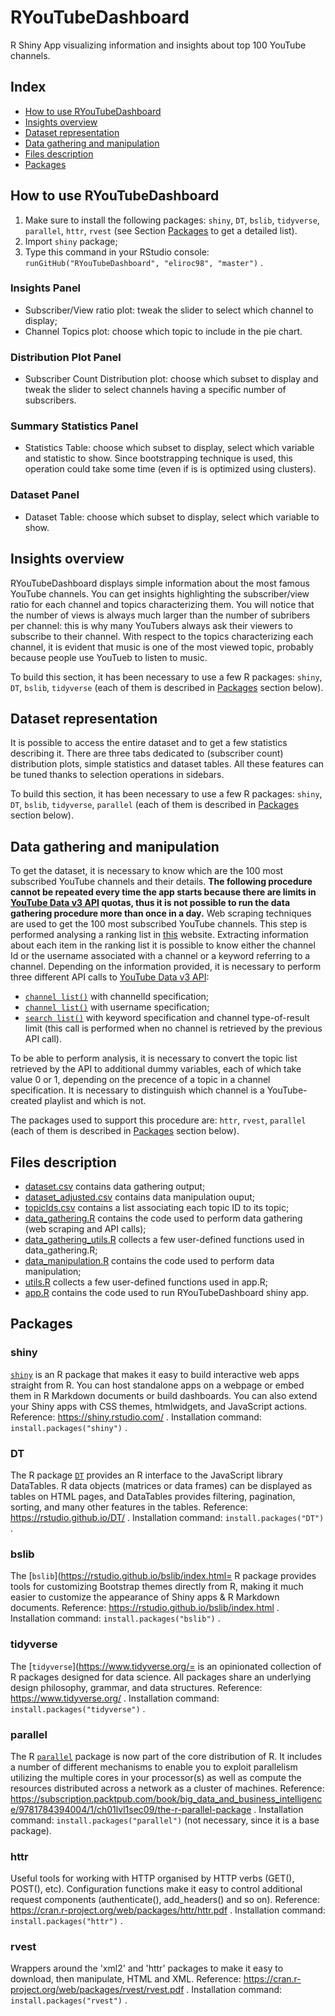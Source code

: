 # RYouTubeDashboard
R Shiny App visualizing information and insights about top 100 YouTube channels.

## Index
- [How to use RYouTubeDashboard](#How-to-use-RYouTubeDashboard)
- [Insights overview](#Insights-overview)
- [Dataset representation](#Dataset-representation)
- [Data gathering and manipulation](#Data-gathering-and-manipulation)
- [Files description](#Files-description)
- [Packages](#Packages)

## How to use RYouTubeDashboard

1. Make sure to install the following packages: `shiny`, `DT`, `bslib`, `tidyverse`, `parallel`, `httr`, `rvest` (see Section [Packages](#Packages) to get a detailed list).
3. Import `shiny` package;
4. Type this command in your RStudio console: `runGitHub("RYouTubeDashboard", "eliroc98", "master")` .

### Insights Panel
- Subscriber/View ratio plot: tweak the slider to select which channel to display;
- Channel Topics plot: choose which topic to include in the pie chart.

### Distribution Plot Panel
- Subscriber Count Distribution plot: choose which subset to display and tweak the slider to select channels having a specific number of subscribers.

### Summary Statistics Panel
- Statistics Table: choose which subset to display, select which variable and statistic to show. Since bootstrapping technique is used, this operation could take some time (even if is is optimized using clusters).

### Dataset Panel
- Dataset Table: choose which subset to display, select which variable to show.

## Insights overview
RYouTubeDashboard displays simple information about the most famous YouTube channels. 
You can get insights highlighting the subscriber/view ratio for each channel and topics characterizing them.
You will notice that the number of views is always much larger than the number of subribers per channel: this is why many YouTubers always ask their viewers to subscribe to their channel.
With respect to the topics characterizing each channel, it is evident that music is one of the most viewed topic, probably because people use YouTueb to listen to music.

To build this section, it has been necessary to use a few R packages: `shiny`, `DT`, `bslib`, `tidyverse` (each of them is described in [Packages](#Packages) section below).

## Dataset representation
It is possible to access the entire dataset and to get a few statistics describing it.
There are three tabs dedicated to (subscriber count) distribution plots, simple statistics and dataset tables. All these features can be tuned thanks to selection operations in sidebars.

To build this section, it has been necessary to use a few R packages: `shiny`, `DT`, `bslib`, `tidyverse`, `parallel` (each of them is described in [Packages](#Packages) section below).

## Data gathering and manipulation
To get the dataset, it is necessary to know which are the 100 most subscribed YouTube channels and their details.
**The following procedure cannot be repeated every time the app starts because there are limits in [YouTube Data v3 API](https://developers.google.com/youtube/v3) quotas, thus it is not possible to run the data gathering procedure more than once in a day.**
Web scraping techniques are used to get the 100 most subscribed YouTube channels. This step is performed analysing a ranking list in [this](https://socialblade.com/youtube/top/100/mostsubscribed) website.
Extracting information about each item in the ranking list it is possible to know either the channel Id or the username associated with a channel or a keyword referring to a channel. Depending on the information provided, it is necessary to perform three different API calls to [YouTube Data v3 API](https://developers.google.com/youtube/v3):
- [`channel list()`](https://developers.google.com/youtube/v3/docs/channels/list) with channelId specification;
- [`channel list()`](https://developers.google.com/youtube/v3/docs/channels/list) with username specification;
- [`search list()`](https://developers.google.com/youtube/v3/docs/search/list) with keyword specification and channel type-of-result limit (this call is performed when no channel is retrieved by the previous API call).

To be able to perform analysis, it is necessary to convert the topic list retrieved by the API to additional dummy variables, each of which take value 0 or 1, depending on the precence of a topic in a channel specification. It is necessary to distinguish which channel is a YouTube-created playlist and which is not.

The packages used to support this procedure are: `httr`, `rvest`, `parallel` (each of them is described in [Packages](#Packages) section below).

## Files description
- [dataset.csv](data//dataset.csv) contains data gathering output;
- [dataset_adjusted.csv](data//dataset_adjusted.csv) contains data manipulation ouput;
- [topicIds.csv](data//topicIds.csv) contains a list associating each topic ID to its topic;
- [data_gathering.R](r_files//data_gathering.R) contains the code used to perform data gathering (web scraping and API calls);
- [data_gathering_utils.R](r_files//data_gathering_utils.R) collects a few user-defined functions used in data_gathering.R;
- [data_manipulation.R](r_files//data_manipulation.R) contains the code used to perform data manipulation;
- [utils.R](r_files//utils.R) collects a few user-defined functions used in app.R;
- [app.R](app.R) contains the code used to run RYouTubeDashboard shiny app.

## Packages
### shiny
[`shiny`](https://shiny.rstudio.com/) is an R package that makes it easy to build interactive web apps straight from R. You can host standalone apps on a webpage or embed them in R Markdown documents or build dashboards. You can also extend your Shiny apps with CSS themes, htmlwidgets, and JavaScript actions.
Reference: https://shiny.rstudio.com/ .
Installation command: `install.packages("shiny")` .
### DT
The R package [`DT`](https://rstudio.github.io/DT/) provides an R interface to the JavaScript library DataTables. R data objects (matrices or data frames) can be displayed as tables on HTML pages, and DataTables provides filtering, pagination, sorting, and many other features in the tables.
Reference: https://rstudio.github.io/DT/ .
Installation command: `install.packages("DT")` .
### bslib
The [`bslib`](https://rstudio.github.io/bslib/index.html= R package provides tools for customizing Bootstrap themes directly from R, making it much easier to customize the appearance of Shiny apps & R Markdown documents. 
Reference: https://rstudio.github.io/bslib/index.html .
Installation command: `install.packages("bslib")` .
### tidyverse
The [`tidyverse`](https://www.tidyverse.org/= is an opinionated collection of R packages designed for data science. All packages share an underlying design philosophy, grammar, and data structures.
Reference: https://www.tidyverse.org/ .
Installation command: `install.packages("tidyverse")` .
### parallel
The R [`parallel`](https://subscription.packtpub.com/book/big_data_and_business_intelligence/9781784394004/1/ch01lvl1sec09/the-r-parallel-package) package is now part of the core distribution of R. It includes a number of different mechanisms to enable you to exploit parallelism utilizing the multiple cores in your processor(s) as well as compute the resources distributed across a network as a cluster of machines.
Reference: https://subscription.packtpub.com/book/big_data_and_business_intelligence/9781784394004/1/ch01lvl1sec09/the-r-parallel-package .
Installation command: `install.packages("parallel")` (not necessary, since it is a base package).
### httr
Useful tools for working with HTTP organised by HTTP verbs (GET(), POST(), etc). Configuration functions make it easy to control additional request components (authenticate(),
add_headers() and so on).
Reference: https://cran.r-project.org/web/packages/httr/httr.pdf .
Installation command: `install.packages("httr")` .
### rvest
Wrappers around the 'xml2' and 'httr' packages to make it easy to download, then manipulate, HTML and XML.
Reference: https://cran.r-project.org/web/packages/rvest/rvest.pdf .
Installation command: `install.packages("rvest")` .
